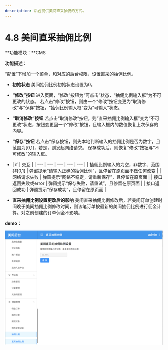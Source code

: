 ```yaml
---
description: 后台提供美间直采抽佣的方式。
---
```


# 4.8 美间直采抽佣比例

**功能模块：**CMS

**功能描述：**

“配置”下增加一个菜单，和对应的后台权限，设置直采的抽佣比例。



* **初始状态** 美间抽佣比例初始状态设置为0。
* **“修改”按钮** 进入页面，“修改”按钮为“可点击”状态，“抽佣比例输入框”为不可更改的状态。 若点击“修改”按钮，则由一个“修改”按钮变更为“取消修改”与“保存”按钮，“抽佣比例输入框”变为“可输入”状态。 
* **“取消修改”按钮** 若点击“取消修改”按钮，则“直采抽佣比例输入框”变为“不可更改”状态，按钮变更回一个“修改”按钮，且输入框内的数值恢复上次保存的内容。
* **“保存”按钮** 若点击“保存按钮，则先本地判断输入的抽佣比例是否为数字，且范围为\[0,1\]，若是，则发起网络请求。 保存成功后，则恢复“修改”按钮与“不可修改”的输入框。
*   | if | 交互 |
  | --- | --- | --- | --- | --- |
  | 抽佣比例输入的为空，非数字、范围非\[0,1\] | 弹窗提示“请输入正确的抽佣比例”，且停留在原页面不做任何改变 |
  | 网络请求失败 | 弹窗提示“网络不稳定，请重新保存”，且停留在原页面 |
  | 接口返回失败或error | 弹窗提示“保存失败，请重试”，且停留在原页面 |
  | 接口返回成功 | 弹窗提示“保存成功”，且停留在原页面 |

* **直采抽佣比例设置更改后的影响** 美间直采抽佣比例修改后，若美间订单创建时间晚于美间抽佣比例修改时间，则该笔订单按最新的美间抽佣比例进行佣金计算。对之前创建的订单佣金不影响。

**demo：**

![](../.gitbook/assets/ping-mu-kuai-zhao-20180619-xia-wu-6.02.19.png)

